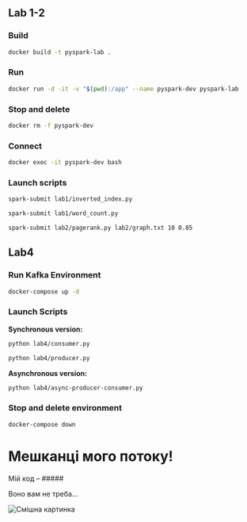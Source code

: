 ## Lab 1-2

### Build

```bash
docker build -t pyspark-lab .
```

### Run

```bash
docker run -d -it -v "$(pwd):/app" --name pyspark-dev pyspark-lab
```

### Stop and delete

```bash
docker rm -f pyspark-dev
```

### Connect

```bash
docker exec -it pyspark-dev bash
```

### Launch scripts

```bash
spark-submit lab1/inverted_index.py
```

```bash
spark-submit lab1/word_count.py
```

```bash
spark-submit lab2/pagerank.py lab2/graph.txt 10 0.85
```

## Lab4

### Run Kafka Environment

```bash
docker-compose up -d
```

### Launch Scripts

**Synchronous version:**

```bash
python lab4/consumer.py
```

```bash
python lab4/producer.py
```

**Asynchronous version:**

```bash
python lab4/async-producer-consumer.py
```

### Stop and delete environment

```bash
docker-compose down
```

# Мешканці мого потоку!

Мій код – #####

Воно вам не треба...

![Смішна картинка](https://i.imgflip.com/64slsz.png?a475992)
